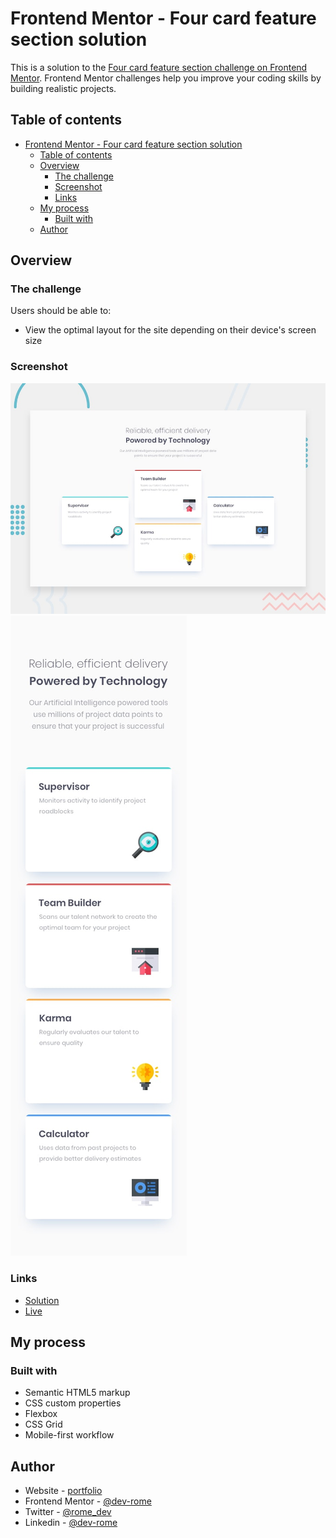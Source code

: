 # Frontend Mentor - Four card feature section solution

This is a solution to the [Four card feature section challenge on Frontend Mentor](https://www.frontendmentor.io/challenges/four-card-feature-section-weK1eFYK). Frontend Mentor challenges help you improve your coding skills by building realistic projects. 

## Table of contents

- [Frontend Mentor - Four card feature section solution](#frontend-mentor---four-card-feature-section-solution)
  - [Table of contents](#table-of-contents)
  - [Overview](#overview)
    - [The challenge](#the-challenge)
    - [Screenshot](#screenshot)
    - [Links](#links)
  - [My process](#my-process)
    - [Built with](#built-with)
  - [Author](#author)

## Overview

### The challenge

Users should be able to:

- View the optimal layout for the site depending on their device's screen size

### Screenshot

![](./design/desktop-preview.jpg)
![](./design/mobile-design.jpg)

### Links

- [Solution](https://www.frontendmentor.io/solutions/responsive-four-card-feature-section-using-html-and-css-gOQwLcXexT)
- [Live](https://serene-mousse-dfa82e.netlify.app/)

## My process

### Built with

- Semantic HTML5 markup
- CSS custom properties
- Flexbox
- CSS Grid
- Mobile-first workflow

## Author

- Website - [portfolio](https://jeromehaynes.com/)
- Frontend Mentor - [@dev-rome](https://www.frontendmentor.io/profile/dev-rome)
- Twitter - [@rome_dev](https://x.com/rome_dev)
- Linkedin - [@dev-rome](https://www.linkedin.com/in/jerome-haynes/)

